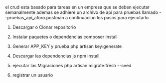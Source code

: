 el crud esta basado para tareas en un empresa que se deben ejecutar semanalmente
ademas se adhiere un archivo de api para pruebas llamado --pruebas_api_aforo.postman
a continuacion los pasos para ejecutarlo

1. Descargar o Clonar repositorio
2. Instalar paquetes o dependencias
    composer install

3. Generar APP_KEY y prueba
    php artisan key:generate
4. Descargar las dependencias js
    npm install
5. ejecutar las Migraciones
    php artisan migrate:fresh --seed
6. registrar un usuario
    

